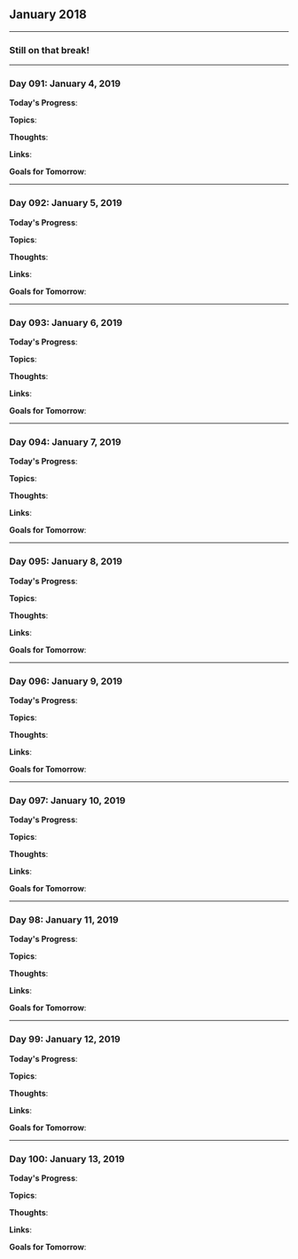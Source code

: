 ## January 2018

---

### Still on that break!

---

### Day 091: January 4, 2019

**Today's Progress**:

**Topics**:

**Thoughts**:

**Links**:

**Goals for Tomorrow**:

---

### Day 092: January 5, 2019

**Today's Progress**:

**Topics**:

**Thoughts**:

**Links**:

**Goals for Tomorrow**:

---

### Day 093: January 6, 2019

**Today's Progress**:

**Topics**:

**Thoughts**:

**Links**:

**Goals for Tomorrow**:

---

### Day 094: January 7, 2019

**Today's Progress**:

**Topics**:

**Thoughts**:

**Links**:

**Goals for Tomorrow**:

---

### Day 095: January 8, 2019

**Today's Progress**:

**Topics**:

**Thoughts**:

**Links**:

**Goals for Tomorrow**:

---

### Day 096: January 9, 2019

**Today's Progress**:

**Topics**:

**Thoughts**:

**Links**:

**Goals for Tomorrow**:

---

### Day 097: January 10, 2019

**Today's Progress**:

**Topics**:

**Thoughts**:

**Links**:

**Goals for Tomorrow**:

---

### Day 98: January 11, 2019

**Today's Progress**:

**Topics**:

**Thoughts**:

**Links**:

**Goals for Tomorrow**:

---

### Day 99: January 12, 2019

**Today's Progress**:

**Topics**:

**Thoughts**:

**Links**:

**Goals for Tomorrow**:

---

### Day 100: January 13, 2019

**Today's Progress**:

**Topics**:

**Thoughts**:

**Links**:

**Goals for Tomorrow**:
